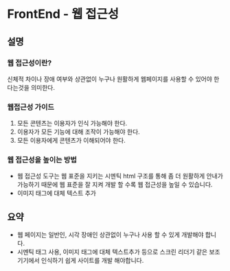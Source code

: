 # FrontEnd - 웹 접근성

## 설명

### 웹 접근성이란?
신체적 차이나 장애 여부와 상관없이 누구나 원활하게 웹페이지를 사용할 수 있어야 한다는것을 의미한다.

### 웹접근성 가이드

1. 모든 콘텐츠는 이용자가 인식 가능해야 한다.
2. 이용자가 모든 기능에 대해 조작이 가능해야 한다.
3. 모든 이용자에게 콘텐츠가 이해되어야 한다.

### 웹 접근성을 높이는 방법

- 웹 접근성 도구는 웹 표준을 지키는 시멘틱 html 구조를 통해 좀 더 원활하게 안내가 가능하기 때문에 웹 표준을 잘 지켜 개발 할 수록 웹 접근성을 높일 수 있습니다.
- 이미지 태그에 대체 텍스트 추가

## 요약 
- 웹 페이지는 일반인, 시각 장애인 상관없이 누구나 사용 할 수 있게 개발해야 합니다.
- 시멘틱 태그 사용, 이미지 태그에 대체 텍스트추가 등으로 스크린 리더기 같은 보조기기에서 인식하기 쉽게 사이트를 개발 해야합니다.
